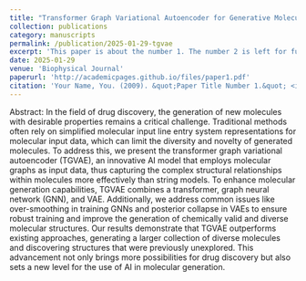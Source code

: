 ```yaml
---
title: "Transformer Graph Variational Autoencoder for Generative Molecular Design"
collection: publications
category: manuscripts
permalink: /publication/2025-01-29-tgvae
excerpt: 'This paper is about the number 1. The number 2 is left for future work.'
date: 2025-01-29
venue: 'Biophysical Journal'
paperurl: 'http://academicpages.github.io/files/paper1.pdf'
citation: 'Your Name, You. (2009). &quot;Paper Title Number 1.&quot; <i>Journal 1</i>. 1(1).'
---
```

Abstract: In the field of drug discovery, the generation of new molecules with desirable properties remains a critical challenge. Traditional methods often rely on simplified molecular input line entry system representations for molecular input data, which can limit the diversity and novelty of generated molecules. To address this, we present the transformer graph variational autoencoder (TGVAE), an innovative AI model that employs molecular graphs as input data, thus capturing the complex structural relationships within molecules more effectively than string models. To enhance molecular generation capabilities, TGVAE combines a transformer, graph neural network (GNN), and VAE. Additionally, we address common issues like over-smoothing in training GNNs and posterior collapse in VAEs to ensure robust training and improve the generation of chemically valid and diverse molecular structures. Our results demonstrate that TGVAE outperforms existing approaches, generating a larger collection of diverse molecules and discovering structures that were previously unexplored. This advancement not only brings more possibilities for drug discovery but also sets a new level for the use of AI in molecular generation.

